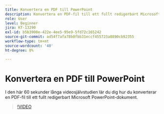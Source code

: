 ```yaml
---
title: Konvertera en PDF till PowerPoint
description: Konvertera en PDF-fil till ett fullt redigerbart Microsoft PowerPoint-dokument
role: User
level: Beginner
jira: KT-13290
exl-id: b5b3908e-422e-4ee5-95e9-5fd72c165242
source-git-commit: ad54f7afa78b0fbb31eccf455723a8890cb92355
workflow-type: tm+mt
source-wordcount: '40'
ht-degree: 0%

---
```


# Konvertera en PDF till PowerPoint

I den här 60 sekunder långa videosjälvstudien lär du dig hur du konverterar en PDF-fil till ett fullt redigerbart Microsoft PowerPoint-dokument.

>[!VIDEO](https://video.tv.adobe.com/v/342629?quality=12&learn=on&hidetitle=true)
